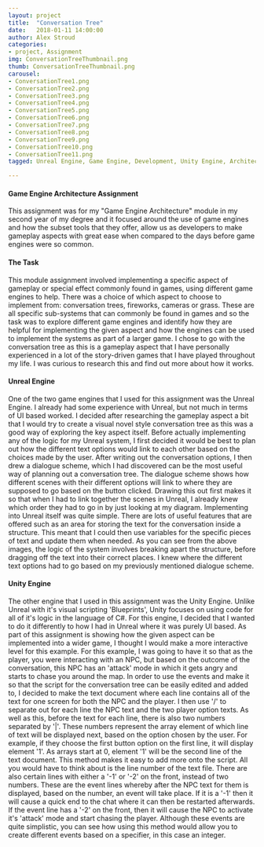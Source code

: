 ```yaml
---
layout: project
title:  "Conversation Tree"
date:   2018-01-11 14:00:00
author: Alex Stroud
categories:
- project, Assignment
img: ConversationTreeThumbnail.png
thumb: ConversationTreeThumbnail.png
carousel:
- ConversationTree1.png
- ConversationTree2.png
- ConversationTree3.png
- ConversationTree4.png
- ConversationTree5.png
- ConversationTree6.png
- ConversationTree7.png
- ConversationTree8.png
- ConversationTree9.png
- ConversationTree10.png
- ConversationTree11.png
tagged: Unreal Engine, Game Engine, Development, Unity Engine, Architecture

---
```


#### Game Engine Architecture Assignment

This assignment was for my "Game Engine Architecture" module in my second year of my degree and it focused around the use of game engines and how the subset tools that they offer, allow us as developers to make gameplay aspects with great ease when compared to the days before game engines were so common.


#### The Task

This module assignment involved implementing a specific aspect of gameplay or special effect commonly found in games, using different game engines to help. There was a choice of which aspect to choose to implement from: conversation trees, fireworks, cameras or grass. These are all specific sub-systems that can commonly be found in games and so the task was to explore different game engines and identify how they are helpful for implementing the given aspect and how the engines can be used to implement the systems as part of a larger game. I chose to go with the conversation tree as this is a gameplay aspect that I have personally experienced in a lot of the story-driven games that I have played throughout my life. I was curious to research this and find out more about how it works.


#### Unreal Engine

One of the two game engines that I used for this assignment was the Unreal Engine. I already had some experience with Unreal, but not much in terms of UI based worked. I decided after researching the gameplay aspect a bit that I would try to create a visual novel style conversation tree as this was a good way of exploring the key aspect itself. Before actually implementing any of the logic for my Unreal system, I first decided it would be best to plan out how the different text options would link to each other based on the choices made by the user. After writing out the conversation options, I then drew a dialogue scheme, which I had discovered can be the most useful way of planning out a conversation tree. The dialogue scheme shows how different scenes with their different options will link to where they are supposed to go based on the button clicked. Drawing this out first makes it so that when I had to link together the scenes in Unreal, I already knew which order they had to go in by just looking at my diagram.
Implementing into Unreal itself was quite simple. There are lots of useful features that are offered such as an area for storing the text for the conversation inside a structure. This meant that I could then use variables for the specific pieces of text and update them when needed. As you can see from the above images, the logic of the system involves breaking apart the structure, before dragging off the text into their correct places. I knew where the different text options had to go based on my previously mentioned dialogue scheme.


#### Unity Engine
The other engine that I used in this assignment was the Unity Engine. Unlike Unreal with it's visual scripting 'Blueprints', Unity focuses on using code for all of it's logic in the language of C#. For this engine, I decided that I wanted to do it differently to how I had in Unreal where it was purely UI based. As part of this assignment is showing how the given aspect can be implemented into a wider game, I thought I would make a more interactive level for this example. For this example, I was going to have it so that as the player, you were interacting with an NPC, but based on the outcome of the conversation, this NPC has an 'attack' mode in which it gets angry and starts to chase you around the map. In order to use the events and make it so that the script for the conversation tree can be easily edited and added to, I decided to make the text document where each line contains all of the text for one screen for both the NPC and the player. I then use '/' to separate out for each line the NPC text and the two player option texts. As well as this, before the text for each line, there is also two numbers separated by '|'. These numbers represent the array element of which line of text will be displayed next, based on the option chosen by the user. For example, if they choose the first button option on the first line, it will display element '1'. As arrays start at 0, element '1' will be the second line of the text document. This method makes it easy to add more onto the script. All you would have to think about is the line number of the text file. There are also certain lines with either a '-1' or '-2' on the front, instead of two numbers. These are the event lines whereby after the NPC text for them is displayed, based on the number, an event will take place. If it is a '-1' then it will cause a quick end to the chat where it can then be restarted afterwards. If the event line has a '-2' on the front, then it will cause the NPC to activate it's 'attack' mode and start chasing the player. Although these events are quite simplistic, you can see how using this method would allow you to create different events based on a specifier, in this case an integer.
